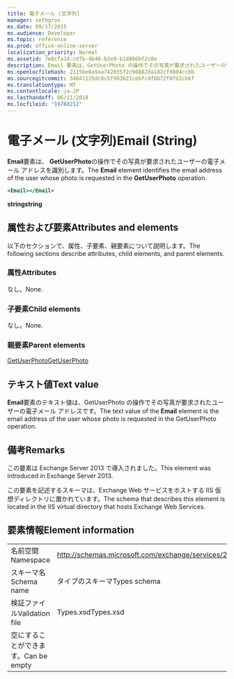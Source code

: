 ```yaml
---
title: 電子メール (文字列)
manager: sethgros
ms.date: 09/17/2015
ms.audience: Developer
ms.topic: reference
ms.prod: office-online-server
localization_priority: Normal
ms.assetid: 7e0cfa14-cdfb-4b48-b2e9-b1d866bf2c0e
description: Email 要素は、GetUserPhoto の操作でその写真が要求されたユーザーの電子メール アドレスを識別します。
ms.openlocfilehash: 21156e8a9aa742035f2c988828a182cfd804ccbb
ms.sourcegitcommit: 34041125dc8c5f993b21cebfc4f8b72f0fd2cb6f
ms.translationtype: MT
ms.contentlocale: ja-JP
ms.lasthandoff: 06/11/2018
ms.locfileid: "19760212"
---
```

# <a name="email-string"></a><span data-ttu-id="a8549-103">電子メール (文字列)</span><span class="sxs-lookup"><span data-stu-id="a8549-103">Email (String)</span></span>

<span data-ttu-id="a8549-104">**Email**要素は、 **GetUserPhoto**の操作でその写真が要求されたユーザーの電子メール アドレスを識別します。</span><span class="sxs-lookup"><span data-stu-id="a8549-104">The **Email** element identifies the email address of the user whose photo is requested in the **GetUserPhoto** operation.</span></span> 
  
```XML
<Email></Email>
```

 <span data-ttu-id="a8549-105">**string**</span><span class="sxs-lookup"><span data-stu-id="a8549-105">**string**</span></span>
## <a name="attributes-and-elements"></a><span data-ttu-id="a8549-106">属性および要素</span><span class="sxs-lookup"><span data-stu-id="a8549-106">Attributes and elements</span></span>

<span data-ttu-id="a8549-107">以下のセクションで、属性、子要素、親要素について説明します。</span><span class="sxs-lookup"><span data-stu-id="a8549-107">The following sections describe attributes, child elements, and parent elements.</span></span>
  
### <a name="attributes"></a><span data-ttu-id="a8549-108">属性</span><span class="sxs-lookup"><span data-stu-id="a8549-108">Attributes</span></span>

<span data-ttu-id="a8549-109">なし。</span><span class="sxs-lookup"><span data-stu-id="a8549-109">None.</span></span>
  
### <a name="child-elements"></a><span data-ttu-id="a8549-110">子要素</span><span class="sxs-lookup"><span data-stu-id="a8549-110">Child elements</span></span>

<span data-ttu-id="a8549-111">なし。</span><span class="sxs-lookup"><span data-stu-id="a8549-111">None.</span></span>
  
### <a name="parent-elements"></a><span data-ttu-id="a8549-112">親要素</span><span class="sxs-lookup"><span data-stu-id="a8549-112">Parent elements</span></span>

[<span data-ttu-id="a8549-113">GetUserPhoto</span><span class="sxs-lookup"><span data-stu-id="a8549-113">GetUserPhoto</span></span>](getuserphoto.md)
  
## <a name="text-value"></a><span data-ttu-id="a8549-114">テキスト値</span><span class="sxs-lookup"><span data-stu-id="a8549-114">Text value</span></span>

<span data-ttu-id="a8549-115">**Email**要素のテキスト値は、GetUserPhoto の操作でその写真が要求されたユーザーの電子メール アドレスです。</span><span class="sxs-lookup"><span data-stu-id="a8549-115">The text value of the **Email** element is the email address of the user whose photo is requested in the GetUserPhoto operation.</span></span> 
  
## <a name="remarks"></a><span data-ttu-id="a8549-116">備考</span><span class="sxs-lookup"><span data-stu-id="a8549-116">Remarks</span></span>

<span data-ttu-id="a8549-117">この要素は Exchange Server 2013 で導入されました。</span><span class="sxs-lookup"><span data-stu-id="a8549-117">This element was introduced in Exchange Server 2013.</span></span>
  
<span data-ttu-id="a8549-118">この要素を記述するスキーマは、Exchange Web サービスをホストする IIS 仮想ディレクトリに置かれています。</span><span class="sxs-lookup"><span data-stu-id="a8549-118">The schema that describes this element is located in the IIS virtual directory that hosts Exchange Web Services.</span></span>
  
## <a name="element-information"></a><span data-ttu-id="a8549-119">要素情報</span><span class="sxs-lookup"><span data-stu-id="a8549-119">Element information</span></span>

|||
|:-----|:-----|
|<span data-ttu-id="a8549-120">名前空間</span><span class="sxs-lookup"><span data-stu-id="a8549-120">Namespace</span></span>  <br/> |http://schemas.microsoft.com/exchange/services/2006/types  <br/> |
|<span data-ttu-id="a8549-121">スキーマ名</span><span class="sxs-lookup"><span data-stu-id="a8549-121">Schema name</span></span>  <br/> |<span data-ttu-id="a8549-122">タイプのスキーマ</span><span class="sxs-lookup"><span data-stu-id="a8549-122">Types schema</span></span>  <br/> |
|<span data-ttu-id="a8549-123">検証ファイル</span><span class="sxs-lookup"><span data-stu-id="a8549-123">Validation file</span></span>  <br/> |<span data-ttu-id="a8549-124">Types.xsd</span><span class="sxs-lookup"><span data-stu-id="a8549-124">Types.xsd</span></span>  <br/> |
|<span data-ttu-id="a8549-125">空にすることができます。</span><span class="sxs-lookup"><span data-stu-id="a8549-125">Can be empty</span></span>  <br/> ||
   

